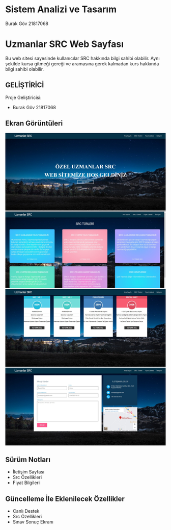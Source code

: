 # Sistem Analizi ve Tasarım
Burak Göv 21817068


# Uzmanlar SRC Web Sayfası
Bu web sitesi sayesinde kullanıcılar SRC hakkında bilgi sahibi olabilir. Aynı şekilde kursa gitmeği gereği ve aramasına gerek kalmadan kurs hakkında bilgi sahibi olabilir.



## GELİŞTİRİCİ

Proje Geliştiricisi:

- Burak Göv 21817068

  
## Ekran Görüntüleri

![Uygulama Ekran Görüntüsü](https://github.com/burakgov/SistemAnaliziFinal/blob/main/arayuz/1.jpg)
![Uygulama Ekran Görüntüsü](https://github.com/burakgov/SistemAnaliziFinal/blob/main/arayuz/2.jpg)
![Uygulama Ekran Görüntüsü](https://github.com/burakgov/SistemAnaliziFinal/blob/main/arayuz/3.jpg)
![Uygulama Ekran Görüntüsü](https://github.com/burakgov/SistemAnaliziFinal/blob/main/arayuz/4.jpg)


## Sürüm Notları

- İletişim Sayfası
- Src Özellikleri
- Fiyat Bilgileri

  
## Güncelleme İle Eklenilecek Özellikler

- Canlı Destek
- Src Özellikleri
- Sınav Sonuç Ekranı
